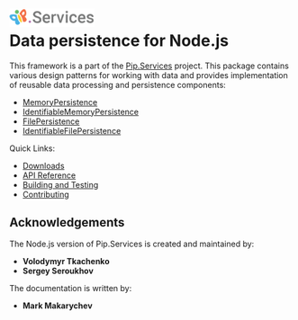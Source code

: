 # <img src="https://github.com/pip-services/pip-services/raw/master/design/Logo.png" alt="Pip.Services Logo" style="max-width:30%"> <br/> Data persistence for Node.js

This framework is a part of the [Pip.Services](https://github.com/pip-services/pip-services) project.
This package contains various design patterns for working with data and provides implementation of 
reusable data processing and persistence components:

- [MemoryPersistence](https://pip-services3-node.github.io/pip-services3-data-node/classes/persistence.memorypersistence.html)
- [IdentifiableMemoryPersistence](https://pip-services3-node.github.io/pip-services3-data-node/classes/persistence.identifiablememorypersistence.html)
- [FilePersistence](https://pip-services3-node.github.io/pip-services3-data-node/classes/persistence.filepersistence.html)
- [IdentifiableFilePersistence](https://pip-services3-node.github.io/pip-services3-data-node/classes/persistence.identifiablefilepersistence.html)

Quick Links:

* [Downloads](https://github.com/pip-services-node/pip-services-data-node/blob/master/doc/Downloads.md)
* [API Reference](https://pip-services3-node.github.io/pip-services3-data-node/globals.html)
* [Building and Testing](https://github.com/pip-services/pip-services-data-node/blob/master/doc/Development.md)
* [Contributing](https://github.com/pip-services/pip-services-data-node/blob/master/doc/Development.md/#contrib)

## Acknowledgements

The Node.js version of Pip.Services is created and maintained by:
- **Volodymyr Tkachenko**
- **Sergey Seroukhov**

The documentation is written by:
- **Mark Makarychev**